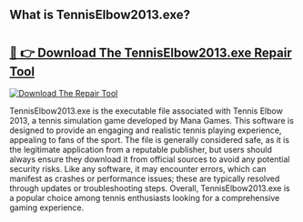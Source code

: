 ## What is TennisElbow2013.exe? 

# <h2><a href="https://exedetect.com/download.php?TennisElbow2013.exe">🔗 👉 Download The TennisElbow2013.exe Repair Tool</a></h2>

[![Download The Repair Tool](https://exedetect.com/download-button.jpg)](https://exedetect.com/download.php?TennisElbow2013.exe)

TennisElbow2013.exe is the executable file associated with Tennis Elbow 2013, a tennis simulation game developed by Mana Games. This software is designed to provide an engaging and realistic tennis playing experience, appealing to fans of the sport. The file is generally considered safe, as it is the legitimate application from a reputable publisher, but users should always ensure they download it from official sources to avoid any potential security risks. Like any software, it may encounter errors, which can manifest as crashes or performance issues; these are typically resolved through updates or troubleshooting steps. Overall, TennisElbow2013.exe is a popular choice among tennis enthusiasts looking for a comprehensive gaming experience.